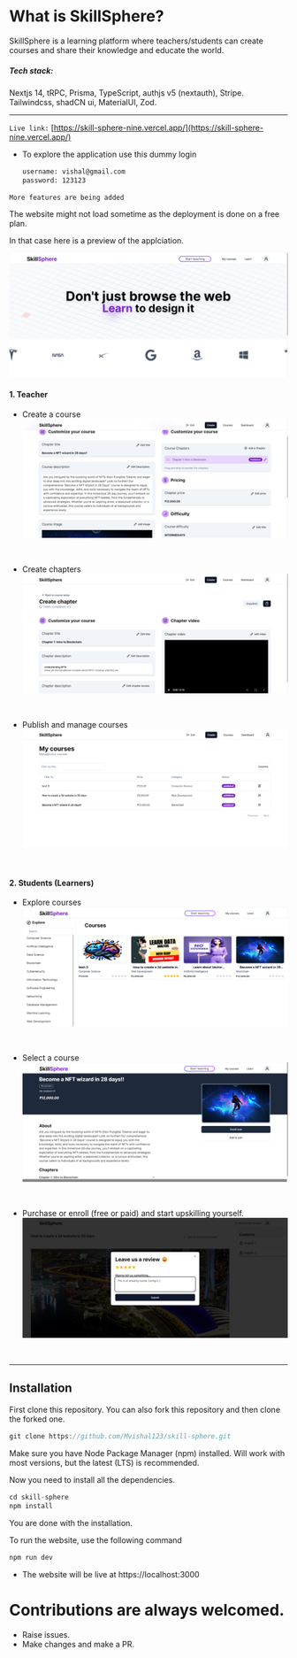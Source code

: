 # What is SkillSphere?

SkillSphere is a learning platform where teachers/students can create courses and share their knowledge and educate the world. 

##### Tech stack: 
Nextjs 14, tRPC, Prisma, TypeScript, authjs v5 (nextauth), Stripe.
Tailwindcss, shadCN ui, MaterialUI, Zod.
<hr>

`Live link:` [https://skill-sphere-nine.vercel.app/](https://skill-sphere-nine.vercel.app/)

- To explore the application use this dummy login
    ```
    username: vishal@gmail.com
    password: 123123
    ```

`More features are being added`

The website might not load sometime as the deployment is done on a free plan.

In that case here is a preview of the applciation.

![Landing page](./public/preview/landing.png)

#### 1. Teacher

- Create a course
![Create course page](./public/preview/create_course.png)
</br>

- Create chapters
![Create chapter page](./public/preview/create_chapter.png)
</br>

- Publish and manage courses
![Teacher dashboard page](./public/preview/teacher_courses.png)
</br>

#### 2. Students (Learners)
- Explore courses
![Course page](./public/preview/course_page.png)
</br>

- Select a course
![Purchase page](./public/preview/buy_course.png)
</br>

- Purchase or enroll (free or paid) and start upskilling yourself.
![Learn page](./public/preview/review.png)
</br>
    
<hr>

## Installation
First clone this repository. You can also fork this repository and then clone the forked one.
```ts
git clone https://github.com/Mvishal123/skill-sphere.git
```
Make sure you have Node Package Manager (npm) installed. Will work with most versions, but the latest (LTS) is recommended.

Now you need to install all the dependencies.
```ts
cd skill-sphere
npm install
```
You are done with the installation.

To run the website, use the following command
```ts
npm run dev
```
- The website will be live at https://localhost:3000

# Contributions are always welcomed.
- Raise issues.
- Make changes and make a PR.

 